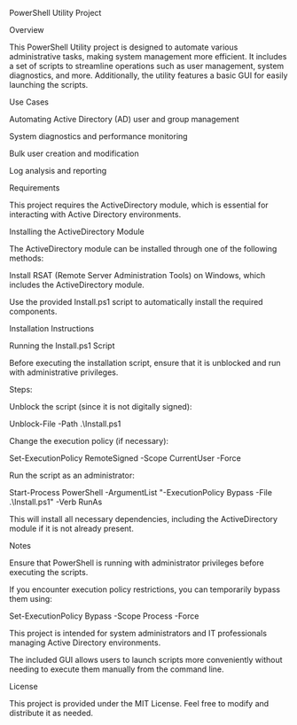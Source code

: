 PowerShell Utility Project

Overview

This PowerShell Utility project is designed to automate various administrative tasks, making system management more efficient. It includes a set of scripts to streamline operations such as user management, system diagnostics, and more. Additionally, the utility features a basic GUI for easily launching the scripts.

Use Cases

Automating Active Directory (AD) user and group management

System diagnostics and performance monitoring

Bulk user creation and modification

Log analysis and reporting

Requirements

This project requires the ActiveDirectory module, which is essential for interacting with Active Directory environments.

Installing the ActiveDirectory Module

The ActiveDirectory module can be installed through one of the following methods:

Install RSAT (Remote Server Administration Tools) on Windows, which includes the ActiveDirectory module.

Use the provided Install.ps1 script to automatically install the required components.

Installation Instructions

Running the Install.ps1 Script

Before executing the installation script, ensure that it is unblocked and run with administrative privileges.

Steps:

Unblock the script (since it is not digitally signed):

Unblock-File -Path .\Install.ps1

Change the execution policy (if necessary):

Set-ExecutionPolicy RemoteSigned -Scope CurrentUser -Force

Run the script as an administrator:

Start-Process PowerShell -ArgumentList "-ExecutionPolicy Bypass -File .\Install.ps1" -Verb RunAs

This will install all necessary dependencies, including the ActiveDirectory module if it is not already present.

Notes

Ensure that PowerShell is running with administrator privileges before executing the scripts.

If you encounter execution policy restrictions, you can temporarily bypass them using:

Set-ExecutionPolicy Bypass -Scope Process -Force

This project is intended for system administrators and IT professionals managing Active Directory environments.

The included GUI allows users to launch scripts more conveniently without needing to execute them manually from the command line.

License

This project is provided under the MIT License. Feel free to modify and distribute it as needed.
